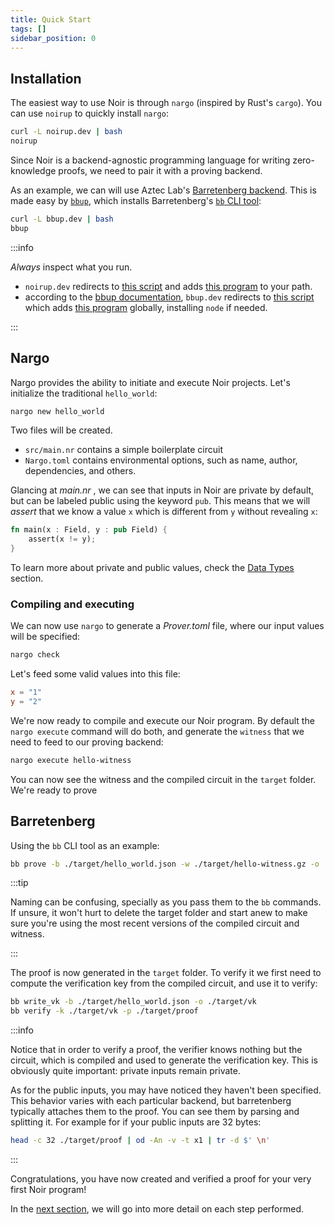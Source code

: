 ```yaml
---
title: Quick Start
tags: []
sidebar_position: 0
---
```


## Installation

The easiest way to use Noir is through `nargo` (inspired by Rust's `cargo`). You can use `noirup` to quickly install `nargo`:

```bash
curl -L noirup.dev | bash
noirup
```

Since Noir is a backend-agnostic programming language for writing zero-knowledge proofs, we need to pair it with a proving backend.

As an example, we can will use Aztec Lab's [Barretenberg backend](https://github.com/AztecProtocol/aztec-packages/tree/master/barretenberg). This is made easy by [`bbup`](https://github.com/AztecProtocol/aztec-packages/blob/master/barretenberg/bbup), which installs Barretenberg's [`bb` CLI tool](https://github.com/AztecProtocol/aztec-packages/tree/master/barretenberg):

```bash
curl -L bbup.dev | bash
bbup
```

:::info

_Always_ inspect what you run.

- `noirup.dev` redirects to [this script](https://github.com/noir-lang/noirup/blob/main/install) and adds [this program](https://github.com/noir-lang/noirup/blob/main/noirup) to your path.
- according to the [bbup documentation](https://github.com/AztecProtocol/aztec-packages/tree/master/barretenberg/bbup), `bbup.dev` redirects to [this script](https://github.com/AztecProtocol/aztec-packages/blob/master/barretenberg/bbup/install) which adds [this program](https://github.com/AztecProtocol/aztec-packages/blob/master/barretenberg/bbup/bbup.ts) globally, installing `node` if needed.

:::

## Nargo

Nargo provides the ability to initiate and execute Noir projects. Let's initialize the traditional `hello_world`:

```sh
nargo new hello_world
```

Two files will be created.

- `src/main.nr` contains a simple boilerplate circuit
- `Nargo.toml` contains environmental options, such as name, author, dependencies, and others.

Glancing at _main.nr_ , we can see that inputs in Noir are private by default, but can be labeled public using the keyword `pub`. This means that we will _assert_ that we know a value `x` which is different from `y` without revealing `x`:

```rust
fn main(x : Field, y : pub Field) {
    assert(x != y);
}
```

To learn more about private and public values, check the [Data Types](./noir/concepts/data_types/index.md) section.

### Compiling and executing

We can now use `nargo` to generate a _Prover.toml_ file, where our input values will be specified:

```sh
nargo check
```

Let's feed some valid values into this file:

```toml
x = "1"
y = "2"
```

We're now ready to compile and execute our Noir program. By default the `nargo execute` command will do both, and generate the `witness` that we need to feed to our proving backend:

```sh
nargo execute hello-witness
```

You can now see the witness and the compiled circuit in the `target` folder. We're ready to prove

## Barretenberg

Using the `bb` CLI tool as an example:

```sh
bb prove -b ./target/hello_world.json -w ./target/hello-witness.gz -o ./target/proof
```

:::tip

Naming can be confusing, specially as you pass them to the `bb` commands. If unsure, it won't hurt to delete the target folder and start anew to make sure you're using the most recent versions of the compiled circuit and witness.

:::

The proof is now generated in the `target` folder. To verify it we first need to compute the verification key from the compiled circuit, and use it to verify:

```sh
bb write_vk -b ./target/hello_world.json -o ./target/vk
bb verify -k ./target/vk -p ./target/proof
```

:::info

Notice that in order to verify a proof, the verifier knows nothing but the circuit, which is compiled and used to generate the verification key. This is obviously quite important: private inputs remain private.

As for the public inputs, you may have noticed they haven't been specified. This behavior varies with each particular backend, but barretenberg typically attaches them to the proof. You can see them by parsing and splitting it. For example for if your public inputs are 32 bytes:

```bash
head -c 32 ./target/proof | od -An -v -t x1 | tr -d $' \n'
```

:::

Congratulations, you have now created and verified a proof for your very first Noir program!

In the [next section](./getting_started/project_breakdown.md), we will go into more detail on each step performed.
